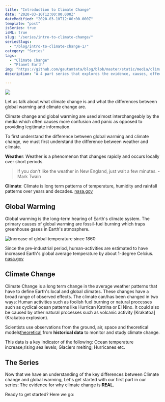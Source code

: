 ```yaml
---
title: "Introduction to Climate Change"
date: "2020-03-10T12:00:00.000Z"
dateModified: "2020-03-10T12:00:00.000Z"
template: "post"
isSeries: true
isML: true
slug: "/series/intro-to-climate-change/"
seriesSlugs:
  - "/blog/intro-to-climate-change-1/"
category: "Series"
tags:
  - "Climate Change"
  - "Planet Earth"
img: "https://github.com/gautamtata/blog/blob/master/static/media/climate-change.jpg"
description: "A 4 part series that explores the evidence, causes, effects and solutions to climate change"

---
```


![](/media/climate-change.jpg)


Let us talk about what climate change is and what the differences between global warming and climate change are.

Climate change and global warming are used almost interchangeably by the media which often causes more confusion and panic as opposed to providing legitimate information.

To first understand the difference between global warming and climate change, we must first understand the difference between weather and climate.

**Weather**: Weather is a phenomenon that changes rapidly and occurs locally over short periods.

>  If you don't like the weather in New England, just wait a few minutes. - Mark Twain

**Climate**: Climate is long term patterns of temperature, humidity and rainfall patterns over years and decades. [nasa.gov](https://climate.nasa.gov/resources/global-warming-vs-climate-change/)

## Global Warming
Global warming is the long-term hearing of Earth's climate system. The primary causes of global warming are fossil-fuel burning which traps greenhouse gases in Earth's atmosphere.

![Increase of global temperature since 1860](http://berkeleyearth.org/wp-content/uploads/2020/01/2019_Time_Series.png)

Since the pre-industrial period, human-activities are estimated to have increased Earth's global average temperature by about 1-degree Celcius. [nasa.gov](https://climate.nasa.gov/resources/global-warming-vs-climate-change/)

## Climate Change
Climate Change is a long term change in the average weather patterns that have to define Earth's local and global climates. These changes have a broad range of observed effects. The climate can/has been changed in two ways: Human activities such as foolish fuel burning or natural processes such as cyclical ocean patterns like Hurrican Katrina or El Nino. It could also be caused by other natural processes such as volcanic activity [Krakatoa](Krakatoa explosion).

Scientists use observations from the ground, air, space and theoretical models[theoretical](models) from **historical data** to monitor and study climate change.

This data is a key indicator of the following: Ocean temperature increase;rising sea levels; Glaciers melting; Hurricanes etc.


## The Series

Now that we have an understanding of the key differences between Climate change and global warming, Let's get started with our first part in our series: The evidence for why climate change is **REAL.**

Ready to get started? Here we go:
